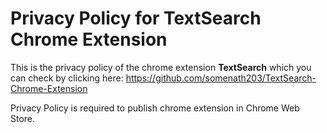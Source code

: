 # Privacy Policy for TextSearch Chrome Extension

This is the privacy policy of the chrome extension **TextSearch** which you can check by clicking here: https://github.com/somenath203/TextSearch-Chrome-Extension

Privacy Policy is required to publish chrome extension in Chrome Web Store.
